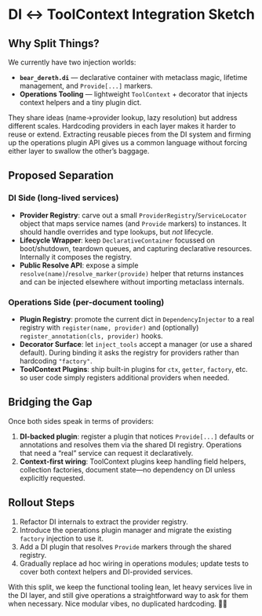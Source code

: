 # DI ↔ ToolContext Integration Sketch

## Why Split Things?
We currently have two injection worlds:
- **`bear_dereth.di`** — declarative container with metaclass magic, lifetime management, and `Provide[...]` markers.
- **Operations Tooling** — lightweight `ToolContext` + decorator that injects context helpers and a tiny plugin dict.

They share ideas (name→provider lookup, lazy resolution) but address different scales. Hardcoding providers in each layer makes it harder to reuse or extend. Extracting reusable pieces from the DI system and firming up the operations plugin API gives us a common language without forcing either layer to swallow the other’s baggage.

## Proposed Separation

### DI Side (long-lived services)
- **Provider Registry**: carve out a small `ProviderRegistry`/`ServiceLocator` object that maps service names (and `Provide` markers) to instances. It should handle overrides and type lookups, but *not* lifecycle.
- **Lifecycle Wrapper**: keep `DeclarativeContainer` focussed on boot/shutdown, teardown queues, and capturing declarative resources. Internally it composes the registry.
- **Public Resolve API**: expose a simple `resolve(name)`/`resolve_marker(provide)` helper that returns instances and can be injected elsewhere without importing metaclass internals.

### Operations Side (per-document tooling)
- **Plugin Registry**: promote the current dict in `DependencyInjector` to a real registry with `register(name, provider)` and (optionally) `register_annotation(cls, provider)` hooks.
- **Decorator Surface**: let `inject_tools` accept a manager (or use a shared default). During binding it asks the registry for providers rather than hardcoding `"factory"`.
- **ToolContext Plugins**: ship built-in plugins for `ctx`, `getter`, `factory`, etc. so user code simply registers additional providers when needed.

## Bridging the Gap
Once both sides speak in terms of providers:
1. **DI-backed plugin**: register a plugin that notices `Provide[...]` defaults or annotations and resolves them via the shared DI registry. Operations that need a “real” service can request it declaratively.
2. **Context-first wiring**: ToolContext plugins keep handling field helpers, collection factories, document state—no dependency on DI unless explicitly requested.

## Rollout Steps
1. Refactor DI internals to extract the provider registry.
2. Introduce the operations plugin manager and migrate the existing `factory` injection to use it.
3. Add a DI plugin that resolves `Provide` markers through the shared registry.
4. Gradually replace ad hoc wiring in operations modules; update tests to cover both context helpers and DI-provided services.

With this split, we keep the functional tooling lean, let heavy services live in the DI layer, and still give operations a straightforward way to ask for them when necessary. Nice modular vibes, no duplicated hardcoding. 🧰✨
